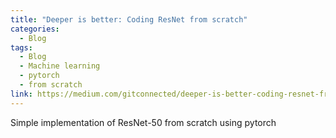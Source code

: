 ```yaml
---
title: "Deeper is better: Coding ResNet from scratch"
categories:
  - Blog
tags:
  - Blog
  - Machine learning
  - pytorch
  - from scratch
link: https://medium.com/gitconnected/deeper-is-better-coding-resnet-from-scratch-b90ee301a301
---
```


Simple implementation of ResNet-50 from scratch using pytorch
